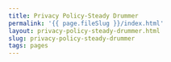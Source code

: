 ```yaml
---
title: Privacy Policy-Steady Drummer
permalink: '{{ page.fileSlug }}/index.html'
layout: privacy-policy-steady-drummer.html
slug: privacy-policy-steady-drummer
tags: pages
---
```



